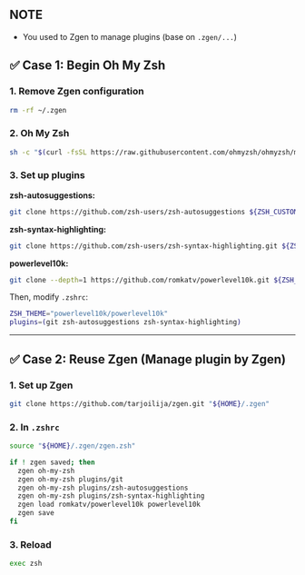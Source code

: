 NOTE
---

* You used to Zgen to manage plugins (base on `.zgen/...`)

## ✅ Case 1: Begin Oh My Zsh

### 1. Remove Zgen configuration

```bash
rm -rf ~/.zgen
```

### 2. Oh My Zsh

```bash
sh -c "$(curl -fsSL https://raw.githubusercontent.com/ohmyzsh/ohmyzsh/master/tools/install.sh)"
```

### 3. Set up plugins

**zsh-autosuggestions:**

```bash
git clone https://github.com/zsh-users/zsh-autosuggestions ${ZSH_CUSTOM:-~/.oh-my-zsh/custom}/plugins/zsh-autosuggestions
```

**zsh-syntax-highlighting:**

```bash
git clone https://github.com/zsh-users/zsh-syntax-highlighting.git ${ZSH_CUSTOM:-~/.oh-my-zsh/custom}/plugins/zsh-syntax-highlighting
```

**powerlevel10k:**

```bash
git clone --depth=1 https://github.com/romkatv/powerlevel10k.git ${ZSH_CUSTOM:-~/.oh-my-zsh/custom}/themes/powerlevel10k
```

Then, modify `.zshrc`:

```zsh
ZSH_THEME="powerlevel10k/powerlevel10k"
plugins=(git zsh-autosuggestions zsh-syntax-highlighting)
```

---

## ✅ **Case 2: Reuse Zgen (Manage plugin by Zgen)**

### 1. Set up Zgen

```bash
git clone https://github.com/tarjoilija/zgen.git "${HOME}/.zgen"
```

### 2. In `.zshrc`

```zsh
source "${HOME}/.zgen/zgen.zsh"

if ! zgen saved; then
  zgen oh-my-zsh
  zgen oh-my-zsh plugins/git
  zgen oh-my-zsh plugins/zsh-autosuggestions
  zgen oh-my-zsh plugins/zsh-syntax-highlighting
  zgen load romkatv/powerlevel10k powerlevel10k
  zgen save
fi
```

### 3. Reload

```bash
exec zsh
```
